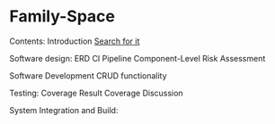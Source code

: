 #   **Family-Space**

Contents: 
Introduction 
[Search for it](http://www.google.com)

Software design: 
ERD
CI Pipeline
Component-Level
Risk Assessment 

Software Development 
CRUD functionality 

Testing:
Coverage Result
Coverage Discussion 

System Integration and Build:

